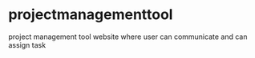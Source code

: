 # projectmanagementtool
project management tool  website where user can communicate and can assign task 
